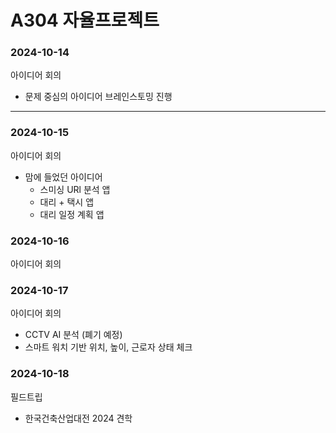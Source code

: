 # A304 자율프로젝트

### 2024-10-14
아이디어 회의
- 문제 중심의 아이디어 브레인스토밍 진행

--------------

### 2024-10-15
아이디어 회의

- 맘에 들었던 아이디어
    - 스미싱 URl 분석 앱
    - 대리 + 택시 앱
    - 대리 일정 계획 앱

### 2024-10-16
아이디어 회의

### 2024-10-17
아이디어 회의
- CCTV AI 분석 (폐기 예정)
- 스마트 워치 기반 위치, 높이, 근로자 상태 체크

### 2024-10-18
필드트립
- 한국건축산업대전 2024 견학
